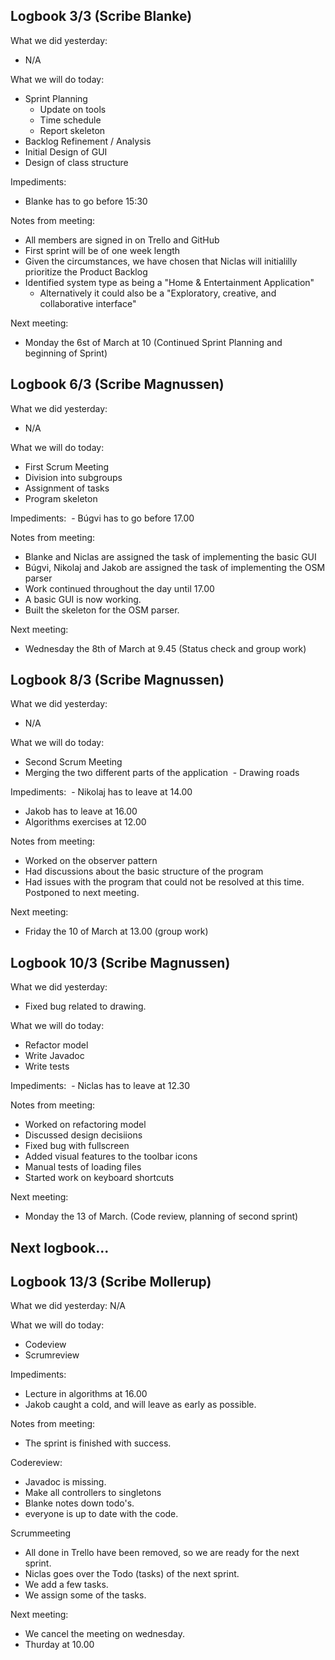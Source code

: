 ## Logbook 3/3 (Scribe Blanke)
What we did yesterday: 
- N/A

What we will do today:
- Sprint Planning
  - Update on tools 
  - Time schedule
  - Report skeleton
- Backlog Refinement / Analysis
- Initial Design of GUI 
- Design of class structure

Impediments:
- Blanke has to go before 15:30

Notes from meeting:
- All members are signed in on Trello and GitHub
- First sprint will be of one week length
- Given the circumstances, we have chosen that Niclas will initialilly prioritize the Product Backlog
- Identified system type as being a "Home & Entertainment Application"
  - Alternatively it could also be a "Exploratory, creative, and collaborative interface"

Next meeting:
- Monday the 6st of March at 10 (Continued Sprint Planning and beginning of Sprint)

## Logbook 6/3 (Scribe Magnussen)

What we did yesterday:
 - N/A
 
What we will do today:
 - First Scrum Meeting
  - Division into subgroups
  - Assignment of tasks
  - Program skeleton 
 
Impediments: 
  - Búgvi has to go before 17.00
  
Notes from meeting:
 - Blanke and Niclas are assigned the task of implementing the basic GUI
 - Búgvi, Nikolaj and Jakob are assigned the task of implementing the OSM parser
 - Work continued throughout the day until 17.00
 - A basic GUI is now working.
 - Built the skeleton for the OSM parser. 
 
Next meeting:
 - Wednesday the 8th of March at 9.45 (Status check and group work)
 
## Logbook 8/3 (Scribe Magnussen)

What we did yesterday:
 - N/A
 
What we will do today:
 - Second Scrum Meeting
  - Merging the two different parts of the application
  - Drawing roads
 
Impediments: 
  - Nikolaj has to leave at 14.00
  - Jakob has to leave at 16.00
  - Algorithms exercises at 12.00
  
Notes from meeting:
 - Worked on the observer pattern
 - Had discussions about the basic structure of the program
 - Had issues with the program that could not be resolved at this time. Postponed to next meeting. 
 
Next meeting:
 - Friday the 10 of March at 13.00 (group work)
 

## Logbook 10/3 (Scribe Magnussen)

What we did yesterday:
 - Fixed bug related to drawing. 
 
What we will do today:
 - Refactor model
 - Write Javadoc
 - Write tests
 
Impediments: 
  - Niclas has to leave at 12.30
  
Notes from meeting:
 - Worked on refactoring model
 - Discussed design decisiions
 - Fixed bug with fullscreen
 - Added visual features to the toolbar icons
 - Manual tests of loading files
 - Started work on keyboard shortcuts
 
Next meeting:
 - Monday the 13 of March. (Code review, planning of second sprint)
 
## Next logbook...
## Logbook 13/3 (Scribe Mollerup)

What we did yesterday:
N/A

What we will do today:
 - Codeview
 - Scrumreview

Impediments:
 - Lecture in algorithms at 16.00
 - Jakob caught a cold, and will leave as early as possible.

Notes from meeting:
 - The sprint is finished with success.
 
 Codereview:
 - Javadoc is missing.
 - Make all controllers to singletons
 - Blanke notes down todo's.
 - everyone is up to date with the code.
 
 Scrummeeting
 - All done in Trello have been removed, so we are ready for the next sprint.
 - Niclas goes over the Todo (tasks) of the next sprint.
 - We add a few tasks.
 - We assign some of the tasks.

Next meeting:
 - We cancel the meeting on wednesday.
 - Thurday at 10.00
